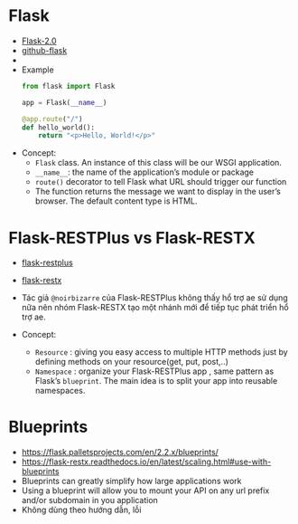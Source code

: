 # Flask
+ [Flask-2.0](https://flask.palletsprojects.com/en/2.0.x/)
+ [github-flask](https://github.com/pallets/flask/)
+ 
+ Example
    ```python
    from flask import Flask
    
    app = Flask(__name__)
    
    @app.route("/")
    def hello_world():
        return "<p>Hello, World!</p>"
    ```
+ Concept:
  + `Flask` class. An instance of this class will be our WSGI application.
  + `__name__`: the name of the application’s module or package
  + `route()` decorator to tell Flask what URL should trigger our function
  + The function returns the message we want to display in the user’s browser. The default content type is HTML.

# Flask-RESTPlus vs Flask-RESTX
+ [flask-restplus](https://flask-restplus.readthedocs.io/en/stable/index.html)
+ [flask-restx](https://flask-restx.readthedocs.io/en/latest/)
+ Tác giả `@noirbizarre` của Flask-RESTPlus không thấy hổ trợ ae sử dụng nữa nên nhóm Flask-RESTX tạo một nhánh mới để tiếp tục phát triển hổ trợ ae.
  
+ Concept:
  + `Resource` : giving you easy access to multiple HTTP methods just by defining methods on your resource(get, put, post,..)
  + `Namespace` : organize your Flask-RESTPlus app , same pattern as Flask’s `blueprint`. The main idea is to split your app into reusable namespaces.

# Blueprints 
+ https://flask.palletsprojects.com/en/2.2.x/blueprints/
+ https://flask-restx.readthedocs.io/en/latest/scaling.html#use-with-blueprints
+ Blueprints can greatly simplify how large applications work 
+ Using a blueprint will allow you to mount your API on any url prefix and/or subdomain in you application
+ Không dùng theo hướng dẫn, lỗi